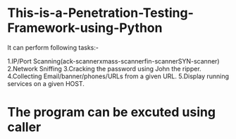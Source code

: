 # This-is-a-Penetration-Testing-Framework-using-Python

It can perform following tasks:-

1.IP/Port Scanning(ack-scannerxmass-scannerfin-scannerSYN-scanner) 
2.Network Sniffing
3.Cracking the password using John the ripper.
4.Collecting Email/banner/phones/URLs from a given URL.
5.Display running services on a given HOST.

# The program can be excuted using caller
